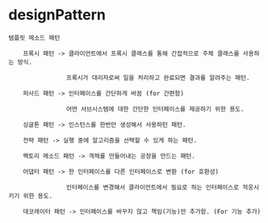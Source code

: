 # designPattern



    템플릿 메소드 패턴
    
		프록시 패턴 -> 클라이언트에서 프록시 클래스를 통해 간접적으로 주체 클래스를 사용하는 방식.
    
					프록시가 대리자로써 일을 처리하고 완료되면 결과를 알려주는 패턴.
          
		퍼사드 패턴 -> 인터페이스를 간단하게 바꿈 (for 간편함)
    
					어떤 서브시스템에 대한 간단한 인터페이스를 제공하기 위한 용도.
          
		싱글톤 패턴 -> 인스턴스를 한번만 생성해서 사용하턴 패턴.
    
		전략 패턴 -> 실행 중에 알고리즘을 선택할 수 있게 하는 패턴.
    
		팩토리 메소드 패턴 -> 객체를 만들어내는 공장을 만드는 패턴.
    
		어댑터 패턴 -> 한 인터페이스를 다른 인터페이스로 변환 (for 호환성)
    
					인터페이스를 변경해서 클라이언트에서 필요로 하는 인터페이스로 적응시키기 위한 용도.
          
		데코레이터 패턴 -> 인터페이스를 바꾸지 않고 책임(기능)만 추가함. (For 기능 추가)
    
    
